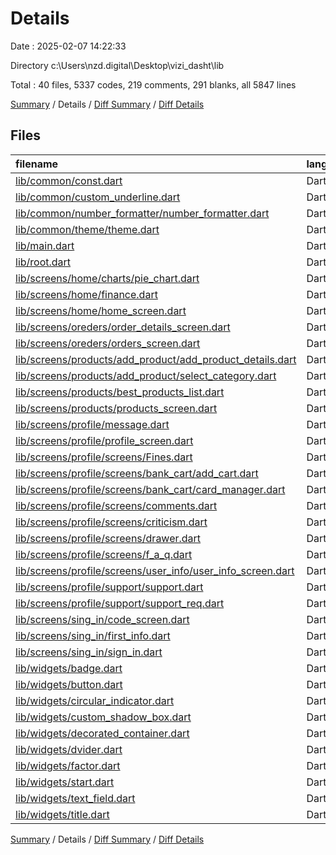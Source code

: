 # Details

Date : 2025-02-07 14:22:33

Directory c:\\Users\\nzd.digital\\Desktop\\vizi_dasht\\lib

Total : 40 files,  5337 codes, 219 comments, 291 blanks, all 5847 lines

[Summary](results.md) / Details / [Diff Summary](diff.md) / [Diff Details](diff-details.md)

## Files
| filename | language | code | comment | blank | total |
| :--- | :--- | ---: | ---: | ---: | ---: |
| [lib/common/const.dart](/lib/common/const.dart) | Dart | 26 | 12 | 5 | 43 |
| [lib/common/custom\_underline.dart](/lib/common/custom_underline.dart) | Dart | 22 | 0 | 4 | 26 |
| [lib/common/number\_formatter/number\_formatter.dart](/lib/common/number_formatter/number_formatter.dart) | Dart | 13 | 0 | 1 | 14 |
| [lib/common/theme/theme.dart](/lib/common/theme/theme.dart) | Dart | 69 | 6 | 7 | 82 |
| [lib/main.dart](/lib/main.dart) | Dart | 36 | 1 | 5 | 42 |
| [lib/root.dart](/lib/root.dart) | Dart | 187 | 2 | 14 | 203 |
| [lib/screens/home/charts/pie\_chart.dart](/lib/screens/home/charts/pie_chart.dart) | Dart | 150 | 1 | 11 | 162 |
| [lib/screens/home/finance.dart](/lib/screens/home/finance.dart) | Dart | 112 | 0 | 3 | 115 |
| [lib/screens/home/home\_screen.dart](/lib/screens/home/home_screen.dart) | Dart | 444 | 89 | 21 | 554 |
| [lib/screens/oreders/order\_details\_screen.dart](/lib/screens/oreders/order_details_screen.dart) | Dart | 238 | 2 | 10 | 250 |
| [lib/screens/oreders/orders\_screen.dart](/lib/screens/oreders/orders_screen.dart) | Dart | 144 | 1 | 3 | 148 |
| [lib/screens/products/add\_product/add\_product\_details.dart](/lib/screens/products/add_product/add_product_details.dart) | Dart | 328 | 4 | 5 | 337 |
| [lib/screens/products/add\_product/select\_category.dart](/lib/screens/products/add_product/select_category.dart) | Dart | 98 | 0 | 5 | 103 |
| [lib/screens/products/best\_products\_list.dart](/lib/screens/products/best_products_list.dart) | Dart | 92 | 6 | 8 | 106 |
| [lib/screens/products/products\_screen.dart](/lib/screens/products/products_screen.dart) | Dart | 189 | 0 | 5 | 194 |
| [lib/screens/profile/message.dart](/lib/screens/profile/message.dart) | Dart | 18 | 0 | 3 | 21 |
| [lib/screens/profile/profile\_screen.dart](/lib/screens/profile/profile_screen.dart) | Dart | 200 | 5 | 3 | 208 |
| [lib/screens/profile/screens/Fines.dart](/lib/screens/profile/screens/Fines.dart) | Dart | 17 | 0 | 4 | 21 |
| [lib/screens/profile/screens/bank\_cart/add\_cart.dart](/lib/screens/profile/screens/bank_cart/add_cart.dart) | Dart | 243 | 23 | 20 | 286 |
| [lib/screens/profile/screens/bank\_cart/card\_manager.dart](/lib/screens/profile/screens/bank_cart/card_manager.dart) | Dart | 163 | 8 | 7 | 178 |
| [lib/screens/profile/screens/comments.dart](/lib/screens/profile/screens/comments.dart) | Dart | 147 | 0 | 8 | 155 |
| [lib/screens/profile/screens/criticism.dart](/lib/screens/profile/screens/criticism.dart) | Dart | 43 | 0 | 4 | 47 |
| [lib/screens/profile/screens/drawer.dart](/lib/screens/profile/screens/drawer.dart) | Dart | 144 | 16 | 6 | 166 |
| [lib/screens/profile/screens/f\_a\_q.dart](/lib/screens/profile/screens/f_a_q.dart) | Dart | 204 | 0 | 12 | 216 |
| [lib/screens/profile/screens/user\_info/user\_info\_screen.dart](/lib/screens/profile/screens/user_info/user_info_screen.dart) | Dart | 149 | 3 | 7 | 159 |
| [lib/screens/profile/support/support.dart](/lib/screens/profile/support/support.dart) | Dart | 474 | 4 | 21 | 499 |
| [lib/screens/profile/support/support\_req.dart](/lib/screens/profile/support/support_req.dart) | Dart | 88 | 4 | 11 | 103 |
| [lib/screens/sing\_in/code\_screen.dart](/lib/screens/sing_in/code_screen.dart) | Dart | 280 | 9 | 12 | 301 |
| [lib/screens/sing\_in/first\_info.dart](/lib/screens/sing_in/first_info.dart) | Dart | 323 | 10 | 13 | 346 |
| [lib/screens/sing\_in/sign\_in.dart](/lib/screens/sing_in/sign_in.dart) | Dart | 145 | 9 | 9 | 163 |
| [lib/widgets/badge.dart](/lib/widgets/badge.dart) | Dart | 65 | 0 | 4 | 69 |
| [lib/widgets/button.dart](/lib/widgets/button.dart) | Dart | 69 | 0 | 7 | 76 |
| [lib/widgets/circular\_indicator.dart](/lib/widgets/circular_indicator.dart) | Dart | 102 | 0 | 7 | 109 |
| [lib/widgets/custom\_shadow\_box.dart](/lib/widgets/custom_shadow_box.dart) | Dart | 20 | 0 | 3 | 23 |
| [lib/widgets/decorated\_container.dart](/lib/widgets/decorated_container.dart) | Dart | 31 | 0 | 5 | 36 |
| [lib/widgets/dvider.dart](/lib/widgets/dvider.dart) | Dart | 14 | 0 | 4 | 18 |
| [lib/widgets/factor.dart](/lib/widgets/factor.dart) | Dart | 61 | 0 | 3 | 64 |
| [lib/widgets/start.dart](/lib/widgets/start.dart) | Dart | 26 | 0 | 5 | 31 |
| [lib/widgets/text\_field.dart](/lib/widgets/text_field.dart) | Dart | 121 | 3 | 3 | 127 |
| [lib/widgets/title.dart](/lib/widgets/title.dart) | Dart | 42 | 1 | 3 | 46 |

[Summary](results.md) / Details / [Diff Summary](diff.md) / [Diff Details](diff-details.md)
